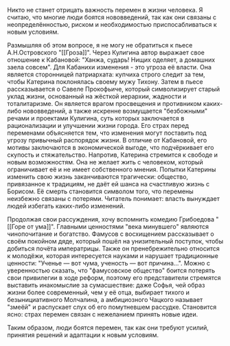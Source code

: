 Никто не станет отрицать важность перемен в жизни человека. Я считаю, что многие люди боятся нововведений, так как они связаны с неопределённостью, риском и необходимостью приспосабливаться к новым условиям. 

Размышляя об этом вопросе, я не могу не обратиться к пьесе А.Н.Островского "[[Гроза]]". Через Кулигина автор выражает свое отношение к Кабановой: "Ханжа, сударь! Нищих оделяет, а домашних заела совсем". Для Кабанихи изменения - это угроза её власти. Она является сторонницей патриархата: купчиха строго следит за тем, чтобы Катерина поклонялась своему мужу Тихону. Затем в пьесе рассказывается о Савеле Прокофьиче, который символизирует старый уклад жизни, основанный на жёсткой иерархии, жадности и тоталитаризме. Он является врагом просвещения и противником каких-либо нововведений, а также искренне возмущается "безбожными" речами и проектами Кулигина, суть которых заключается в рационализации и улучшении жизни города. Его страх перед переменами объясняется тем, что изменения могут поставить под угрозу привычный распорядок жизни. В отличие от Кабановой, его мотивы заключаются в экономической выгоде, что подчёркивает его скупость и стяжательство. Напротив, Катерина стремится к свободе и новым возможностям. Она не желает жить с человеком, который ограничивает её и не имеет собственного мнения. Попытки Катерины изменить свою жизнь заканчиваются трагически: общество, привязанное к традициям, не даёт ей шанса на счастливую жизнь с Борисом. Её смерть становится символом того, что перемены неизбежно связаны с потерями. Читатель понимает: власть вынуждает людей избегать каких-либо изменений. 

Продолжая свои рассуждения, хочу вспомнить комедию Грибоедова "[[Горе от ума]]". Главными ценностями "века минувшего" являются чинопочитание и богатство. Фамусов с восхищением рассказывает о своём покойном дяде, который пошёл на унизительный поступок, чтобы добиться почёта императрицы. Также он пренебрежительно относится к молодёжи, которая интересуется науками и нарушает традиционные ценности: "Ученье — вот чума, ученость — вот причина...". Можно с уверенностью сказать, что "фамусовское общество" боится потерять свои привилегии в ходе реформ, поэтому его представители стремятся выставить инакомыслие за сумасшествие: даже Софья, чей образ жизни более современный, чем у её отца, выбирает тихого и безынициативного Молчалина, а амбициозного Чацкого называет "змеёй" и распускает слух об его помутневшем рассудке. Становится ясно: страх перемен связан с нежеланием принять новые идеи. 

Таким образом, люди боятся перемен, так как они требуют усилий, принятия решений и адаптации к новым условиям. 